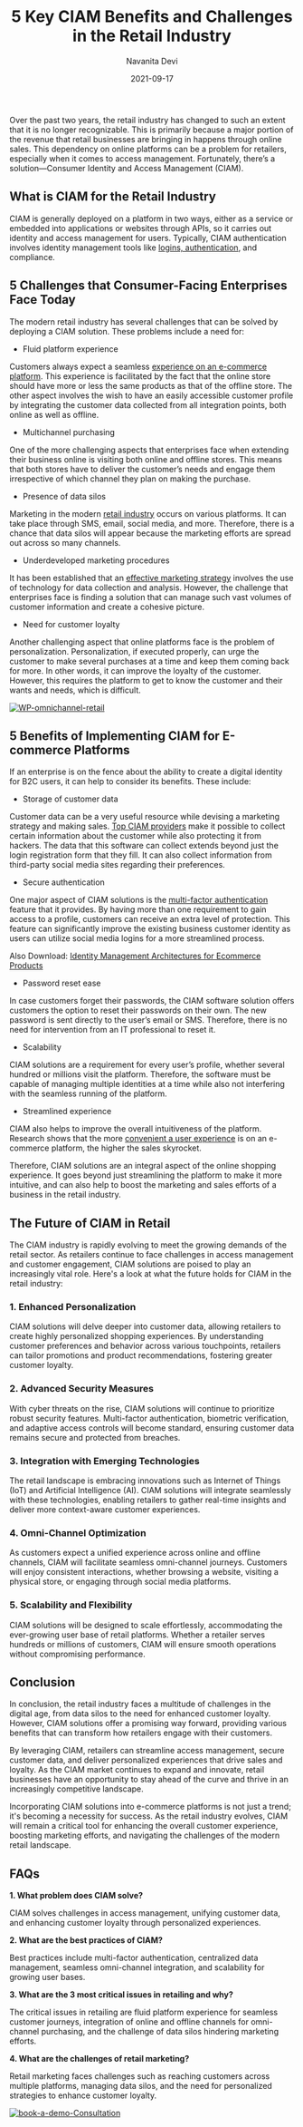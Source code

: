﻿---
title: "5 Key CIAM Benefits and Challenges in the Retail Industry"
date: "2021-09-17"
coverImage: "retail-industry.jpg"
tags: ["mfa","ciam provider","user experience","cx"]
author: "Navanita Devi"
description: "The modern retail industry has several challenges that can be solved by deploying a CIAM solution. Read this blog to learn how CIAM goes beyond just streamlining a platform to make it more intuitive, and how it boosts the marketing and sales efforts of a business in the retail industry."
metadescription: "Explore how CIAM Market Solutions resolve 5 Key prominent Modern Retail Industry challenges. Uncover the benefits of Implementing CIAM for your E-commerce Platforms."
metatitle: "5 Key Retail Challenges Solved by CIAM Market Solutions | Discover Benefits"
---

Over the past two years, the retail industry has changed to such an extent that it is no longer recognizable. This is primarily because a major portion of the revenue that retail businesses are bringing in happens through online sales. This dependency on online platforms can be a problem for retailers, especially when it comes to access management. Fortunately, there’s a solution—Consumer Identity and Access Management (CIAM).

## What is CIAM for the Retail Industry

CIAM is generally deployed on a platform in two ways, either as a service or embedded into applications or websites through APIs, so it carries out identity and access management for users. Typically, CIAM authentication involves identity management tools like [logins, authentication](https://www.loginradius.com/authentication/), and compliance.

## 5 Challenges that Consumer-Facing Enterprises Face Today

The modern retail industry has several challenges that can be solved by deploying a CIAM solution. These problems include a need for:

-   Fluid platform experience
    
Customers always expect a seamless [experience on an e-commerce platform](https://www.loginradius.com/blog/fuel/improve-customer-experience-ecommerce/). This experience is facilitated by the fact that the online store should have more or less the same products as that of the offline store. The other aspect involves the wish to have an easily accessible customer profile by integrating the customer data collected from all integration points, both online as well as offline. 

-   Multichannel purchasing

One of the more challenging aspects that enterprises face when extending their business online is visiting both online and offline stores. This means that both stores have to deliver the customer’s needs and engage them irrespective of which channel they plan on making the purchase.

-   Presence of data silos
    
Marketing in the modern [retail industry](https://www.loginradius.com/industry-retail-and-ecommerce/) occurs on various platforms. It can take place through SMS, email, social media, and more. Therefore, there is a chance that data silos will appear because the marketing efforts are spread out across so many channels.

-   Underdeveloped marketing procedures

It has been established that an [effective marketing strategy](https://www.loginradius.com/blog/fuel/Top-5-Marketing-Strategies-to-Power-up-Your-Business/) involves the use of technology for data collection and analysis. However, the challenge that enterprises face is finding a solution that can manage such vast volumes of customer information and create a cohesive picture.

-   Need for customer loyalty    

Another challenging aspect that online platforms face is the problem of personalization. Personalization, if executed properly, can urge the customer to make several purchases at a time and keep them coming back for more. In other words, it can improve the loyalty of the customer. However, this requires the platform to get to know the customer and their wants and needs, which is difficult.

[![WP-omnichannel-retail](WP-omnichannel-retail.png)](https://www.loginradius.com/resource/omnichannel-retailer-customer-experience)

## 5 Benefits of Implementing CIAM for E-commerce Platforms

If an enterprise is on the fence about the ability to create a digital identity for B2C users, it can help to consider its benefits. These include:

-   Storage of customer data
    
Customer data can be a very useful resource while devising a marketing strategy and making sales. [Top CIAM providers](https://www.loginradius.com/press/loginradius-named-a-top-customer-identity-and-access-management-ciam-vendor-by-gartner-and-forrester/) make it possible to collect certain information about the customer while also protecting it from hackers. The data that this software can collect extends beyond just the login registration form that they fill. It can also collect information from third-party social media sites regarding their preferences.

-   Secure authentication
    
One major aspect of CIAM solutions is the [multi-factor authentication](https://www.loginradius.com/resource/ebook/buyers-guide-to-multi-factor-authentication/) feature that it provides. By having more than one requirement to gain access to a profile, customers can receive an extra level of protection. This feature can significantly improve the existing business customer identity as users can utilize social media logins for a more streamlined process.

Also Download: [Identity Management Architectures for Ecommerce Products](https://www.loginradius.com/resource/whitepaper/identity-management-ecommerce/)

-   Password reset ease
    
In case customers forget their passwords, the CIAM software solution offers customers the option to reset their passwords on their own. The new password is sent directly to the user’s email or SMS. Therefore, there is no need for intervention from an IT professional to reset it.

-   Scalability
    
CIAM solutions are a requirement for every user’s profile, whether several hundred or millions visit the platform. Therefore, the software must be capable of managing multiple identities at a time while also not interfering with the seamless running of the platform.

-   Streamlined experience
    
CIAM also helps to improve the overall intuitiveness of the platform. Research shows that the more [convenient a user experience](https://www.loginradius.com/blog/identity/new-age-ciam/) is on an e-commerce platform, the higher the sales skyrocket.

Therefore, CIAM solutions are an integral aspect of the online shopping experience. It goes beyond just streamlining the platform to make it more intuitive, and can also help to boost the marketing and sales efforts of a business in the retail industry.

## The Future of CIAM in Retail

The CIAM industry is rapidly evolving to meet the growing demands of the retail sector. As retailers continue to face challenges in access management and customer engagement, CIAM solutions are poised to play an increasingly vital role. Here's a look at what the future holds for CIAM in the retail industry:

### 1. Enhanced Personalization 

CIAM solutions will delve deeper into customer data, allowing retailers to create highly personalized shopping experiences. By understanding customer preferences and behavior across various touchpoints, retailers can tailor promotions and product recommendations, fostering greater customer loyalty.

### 2. Advanced Security Measures

With cyber threats on the rise, CIAM solutions will continue to prioritize robust security features. Multi-factor authentication, biometric verification, and adaptive access controls will become standard, ensuring customer data remains secure and protected from breaches.

### 3. Integration with Emerging Technologies

The retail landscape is embracing innovations such as Internet of Things (IoT) and Artificial Intelligence (AI). CIAM solutions will integrate seamlessly with these technologies, enabling retailers to gather real-time insights and deliver more context-aware customer experiences.

### 4. Omni-Channel Optimization

As customers expect a unified experience across online and offline channels, CIAM will facilitate seamless omni-channel journeys. Customers will enjoy consistent interactions, whether browsing a website, visiting a physical store, or engaging through social media platforms.

### 5. Scalability and Flexibility

 CIAM solutions will be designed to scale effortlessly, accommodating the ever-growing user base of retail platforms. Whether a retailer serves hundreds or millions of customers, CIAM will ensure smooth operations without compromising performance.

## Conclusion

In conclusion, the retail industry faces a multitude of challenges in the digital age, from data silos to the need for enhanced customer loyalty. However, CIAM solutions offer a promising way forward, providing various benefits that can transform how retailers engage with their customers.

By leveraging CIAM, retailers can streamline access management, secure customer data, and deliver personalized experiences that drive sales and loyalty. As the CIAM market continues to expand and innovate, retail businesses have an opportunity to stay ahead of the curve and thrive in an increasingly competitive landscape.

Incorporating CIAM solutions into e-commerce platforms is not just a trend; it's becoming a necessity for success. As the retail industry evolves, CIAM will remain a critical tool for enhancing the overall customer experience, boosting marketing efforts, and navigating the challenges of the modern retail landscape.

## FAQs

**1. What problem does CIAM solve?** 

CIAM solves challenges in access management, unifying customer data, and enhancing customer loyalty through personalized experiences.

**2. What are the best practices of CIAM?**

Best practices include multi-factor authentication, centralized data management, seamless omni-channel integration, and scalability for growing user bases.

**3. What are the 3 most critical issues in retailing and why?**

The critical issues in retailing are fluid platform experience for seamless customer journeys, integration of online and offline channels for omni-channel purchasing, and the challenge of data silos hindering marketing efforts.

**4. What are the challenges of retail marketing?**

Retail marketing faces challenges such as reaching customers across multiple platforms, managing data silos, and the need for personalized strategies to enhance customer loyalty.

[![book-a-demo-Consultation](../../assets/book-a-demo-loginradius.png)](https://www.loginradius.com/book-a-demo/)
